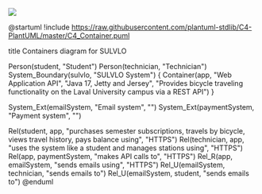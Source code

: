 ![](https://www.plantuml.com/plantuml/png/RL5DQnin4BtlhvZwv80JKoWKUaeQ0crmwHBRxT6CjHElY3w4HjfqAVtl7LdOniOtpSoRz-OztNF2cB8rpGVjbCaTGPzIu2_pUSJtkvrEVTvcfgYyI-JIdV9s7WowidFBgJDwEt_yTDkMrlh7OcwH4qLfRHvb0xMZU1SAVzCadGp1iStGQTn5jF3g8opNYr-BdqtJoi2xAQVSYTmC9ilwcjmSHebKxxJIw6IwEXO2M8wYRJTVVNOTnd7AsGp62wgIGvrFRk1l0m2dIwOOWg1-qnOUGZ1QOTBUmKFxVIBjPnmGFdwUmJEbD0AwJbwHQIp3Dlf1TyImrMfKOYz57CXejuFNx5JXGQDbJVXIJx0GCWDhfmUXA7s5DcI6GICWl3mjLqLMlFnh3dQU_gGfMTIcrYBwL2hWwaRgQls03JXQ2Uo8RcjzZczUo9n2hlv3Zgf75ZDCbWGSWVEMLTIX-E0PL7DYTZpudSdbzCvG9z1hJZwECv0Z18O6dIB8B7aKuM-hLRiKTH4_-yQgdujq2QbU2aQ_4I1mlN8Vl4M7EsBfuVwawzHxkiiOBBuHbt11eJ4Yv2_MDYzryJnh9jTnxLrNswpFV-Vawt8x-QiR1uDNuVVIoTRy1m00)

@startuml
!include https://raw.githubusercontent.com/plantuml-stdlib/C4-PlantUML/master/C4_Container.puml


title Containers diagram for SULVLO

Person(student, "Student")
Person(technician, "Technician")
System_Boundary(sulvlo, "SULVLO System") {
    Container(app, "Web Application API", "Java 17, Jetty and Jersey", "Provides bicycle traveling functionality on the Laval University campus via a REST API")
}

System_Ext(emailSystem, "Email system", "")
System_Ext(paymentSystem, "Payment system", "")

Rel(student, app, "purchases semester subscriptions, travels by bicycle, views travel history, pays balance using", "HTTPS")
Rel(technician, app, "uses the system like a student and manages stations using", "HTTPS")
Rel(app, paymentSystem, "makes API calls to", "HTTPS")
Rel_R(app, emailSystem, "sends emails using", "HTTPS")
Rel_U(emailSystem, technician, "sends emails to")
Rel_U(emailSystem, student, "sends emails to")
@enduml

